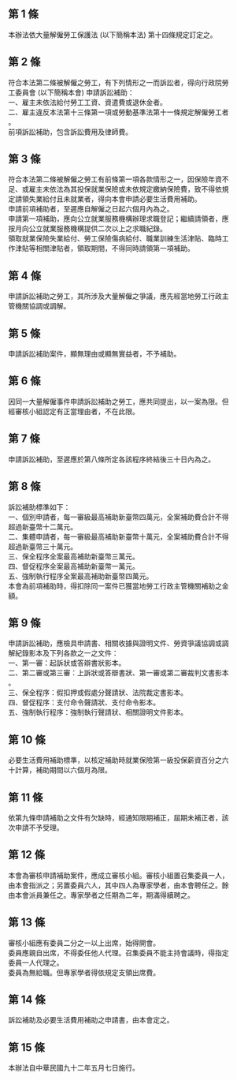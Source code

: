 第 1 條
-------
本辦法依大量解僱勞工保護法 (以下簡稱本法) 第十四條規定訂定之。

第 2 條
-------
符合本法第二條被解僱之勞工，有下列情形之一而訴訟者，得向行政院勞  
工委員會 (以下簡稱本會) 申請訴訟補助：  
一、雇主未依法給付勞工工資、資遣費或退休金者。  
二、雇主違反本法第十三條第一項或勞動基準法第十一條規定解僱勞工者  
    。  
前項訴訟補助，包含訴訟費用及律師費。

第 3 條
-------
符合本法第二條被解僱之勞工有前條第一項各款情形之一，因保險年資不  
足、或雇主未依法為其投保就業保險或未依規定繳納保險費，致不得依規  
定請領失業給付且未就業者，得向本會申請必要生活費用補助。  
申請前項補助者，至遲應自解僱之日起六個月內為之。  
申請第一項補助，應向公立就業服務機構辦理求職登記；繼續請領者，應  
按月向公立就業服務機構提供二次以上之求職紀錄。  
領取就業保險失業給付、勞工保險傷病給付、職業訓練生活津貼、臨時工  
作津貼等相關津貼者，領取期間，不得同時請領第一項補助。

第 4 條
-------
申請訴訟補助之勞工，其所涉及大量解僱之爭議，應先經當地勞工行政主  
管機關協調或調解。

第 5 條
-------
申請訴訟補助案件，顯無理由或顯無實益者，不予補助。

第 6 條
-------
因同一大量解僱事件申請訴訟補助之勞工，應共同提出，以一案為限。但  
經審核小組認定有正當理由者，不在此限。

第 7 條
-------
申請訴訟補助，至遲應於第八條所定各該程序終結後三十日內為之。

第 8 條
-------
訴訟補助標準如下：  
一、個別申請者，每一審級最高補助新臺幣四萬元，全案補助費合計不得  
    超過新臺幣十二萬元。  
二、集體申請者，每一審級最高補助新臺幣十萬元，全案補助費合計不得  
    超過新臺幣三十萬元。  
三、保全程序全案最高補助新臺幣三萬元。  
四、督促程序全案最高補助新臺幣一萬元。  
五、強制執行程序全案最高補助新臺幣四萬元。  
本會為前項補助時，得扣除同一案件已獲當地勞工行政主管機關補助之金  
額。

第 9 條
-------
申請訴訟補助，應檢具申請書、相關收據與證明文件、勞資爭議協調或調  
解紀錄影本及下列各款之一之文件：  
一、第一審：起訴狀或答辯書狀影本。  
二、第二審或第三審：上訴狀或答辯書狀、第一審或第二審裁判文書影本  
    。  
三、保全程序：假扣押或假處分聲請狀、法院裁定書影本。  
四、督促程序：支付命令聲請狀、支付命令影本。  
五、強制執行程序：強制執行聲請狀、相關證明文件影本。

第 10 條
--------
必要生活費用補助標準，以核定補助時就業保險第一級投保薪資百分之六  
十計算，補助期間以六個月為限。

第 11 條
--------
依第九條申請補助之文件有欠缺時，經通知限期補正，屆期未補正者，該  
次申請不予受理。

第 12 條
--------
本會為審核申請補助案件，應成立審核小組。審核小組置召集委員一人，  
由本會指派之；另置委員六人，其中四人為專家學者，由本會聘任之。餘  
由本會派員兼任之。專家學者之任期為二年，期滿得續聘之。

第 13 條
--------
審核小組應有委員二分之一以上出席，始得開會。  
委員應親自出席，不得委任他人代理。召集委員不能主持會議時，得指定  
委員一人代理之。  
委員為無給職。但專家學者得依規定支領出席費。

第 14 條
--------
訴訟補助及必要生活費用補助之申請書，由本會定之。

第 15 條
--------
本辦法自中華民國九十二年五月七日施行。


